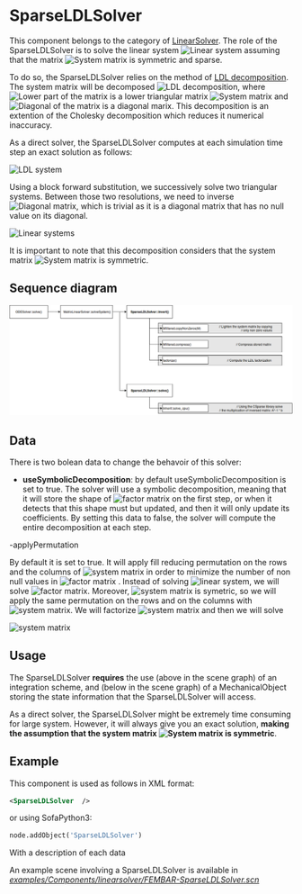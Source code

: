 SparseLDLSolver
===============

This component belongs to the category of [LinearSolver](https://www.sofa-framework.org/community/doc/main-principles/system-resolution/linear-solvers/). The role of the SparseLDLSolver is to solve the linear system <img class="latex" src="https://latex.codecogs.com/png.latex?\mathbf{A}x=b" title="Linear system" /> assuming that the matrix <img class="latex" src="https://latex.codecogs.com/png.latex?\mathbf{A}" title="System matrix" /> is symmetric and sparse.


To do so, the SparseLDLSolver relies on the method of [LDL decomposition](https://en.wikipedia.org/wiki/Cholesky_decomposition#LDL_decomposition_2). The system matrix will be decomposed <img class="latex" src="https://latex.codecogs.com/png.latex?\mathbf{A}=\mathbf{L}\mathbf{D}\mathbf{L}^T" title="LDL decomposition" />, where <img class="latex" src="https://latex.codecogs.com/png.latex?\mathbf{L}" title="Lower part of the matrix" /> is a lower triangular matrix <img class="latex" src="https://latex.codecogs.com/png.latex?\mathbf{A}" title="System matrix" /> and <img class="latex" src="https://latex.codecogs.com/png.latex?\mathbf{D}" title="Diagonal of the matrix" /> is a diagonal marix. This decomposition is an extention of the Cholesky decomposition which reduces it numerical inaccuracy.

As a direct solver, the SparseLDLSolver computes at each simulation time step an exact solution as follows:

<img class="latex" src="https://latex.codecogs.com/png.latex?\mathbf{L}\mathbf{D}\mathbf{L}^Tx=b" title="LDL system" />

Using a block forward substitution, we successively solve two triangular systems. Between those two resolutions, we need to inverse <img class="latex" src="https://latex.codecogs.com/png.latex?\mathbf{D}" title="Diagonal matrix" />, which is trivial as it is a diagonal matrix that has no null value on its diagonal.

<img class="latex" src="https://latex.codecogs.com/png.latex?\begin{cases}
 \mathbf{L}^T z = b \\
 \mathbf{D} y = z \\
 \mathbf{L} x = y \\
 \end{cases} \Longleftrightarrow \mathbf{L^T D L}x=b"
title="Linear systems" />

It is important to note that this decomposition considers that the system matrix <img class="latex" src="https://latex.codecogs.com/png.latex?\mathbf{A}" title="System matrix" /> is symmetric.




Sequence diagram
----------------

<a href="https://github.com/sofa-framework/doc/blob/master/images/linearsolver/SparseLDLSolver.png?raw=true"><img src="https://github.com/sofa-framework/doc/blob/master/images/linearsolver/SparseLDLSolver.png?raw=true" title="Flow diagram for the SparseLDLSolver"/></a>




Data  
----

There is two bolean data to change the behavoir of this solver:

- **useSymbolicDecomposition**: by default useSymbolicDecomposition is set to true. The solver will use a symbolic decomposition, meaning that it will store the shape of <img class="latex" src="https://latex.codecogs.com/png.latex?\mathbf{L}" title="factor matrix" /> on the first step, or when it detects that this shape must but updated, and then it will only update its coefficients. By setting this data to false, the solver will compute the entire decomposition at each step.

-applyPermutation

By default it is set to true. It will apply fill reducing permutation on the rows and the columns of <img class="latex" src="https://latex.codecogs.com/png.latex?\mathbf{A}" title="system matrix" /> in order to minimize the number of non null values in <img class="latex" src="https://latex.codecogs.com/png.latex?\mathbf{L}" title="factor matrix" /> . Instead of solving <img class="latex" src="https://latex.codecogs.com/png.latex?\mathbf{A}x=b" title="linear system" />, we will solve <img class="latex" src="https://latex.codecogs.com/png.latex?\mathbf{(PAQ) (Q^{-1}}x) = Pb" title="factor matrix" />. Moreover, <img class="latex" src="https://latex.codecogs.com/png.latex?\mathbf{A}" title="system matrix" /> is symetric, so we will apply the same permutation on the rows and on the columns with <img class="latex" src="https://latex.codecogs.com/png.latex?\mathbf{Q}=\mathbf{P}^T=\mathbf{P}^{-1}" title="system matrix" />. We will factorize <img class="latex" src="https://latex.codecogs.com/png.latex?\tilde{\mathbf{A}} =\mathbf{PAP^T} " title="system matrix" /> and then we will solve

<img class="latex" src="https://latex.codecogs.com/png.latex?\begin{cases} 
\tilde{\mathbf{A}} y = Pb \\
\mathbf{Q}^{-1} x = y
 \end{cases} " title="system matrix" />


Usage
-----

The SparseLDLSolver **requires** the use (above in the scene graph) of an integration scheme, and (below in the scene graph) of a MechanicalObject storing the state information that the SparseLDLSolver will access.

As a direct solver, the SparseLDLSolver might be extremely time consuming for large system. However, it will always give you an exact solution, **making the assumption that the system matrix <img class="latex" src="https://latex.codecogs.com/png.latex?\mathbf{A}" title="System matrix" /> is symmetric**.




Example
-------

This component is used as follows in XML format:

``` xml
<SparseLDLSolver  />
```

or using SofaPython3:

``` python
node.addObject('SparseLDLSolver')
```

With a description of each data

An example scene involving a SparseLDLSolver is available in [*examples/Components/linearsolver/FEMBAR-SparseLDLSolver.scn*](https://github.com/sofa-framework/sofa/blob/master/examples/Components/linearsolver/FEMBAR-SparseLDLSolver.scn)

